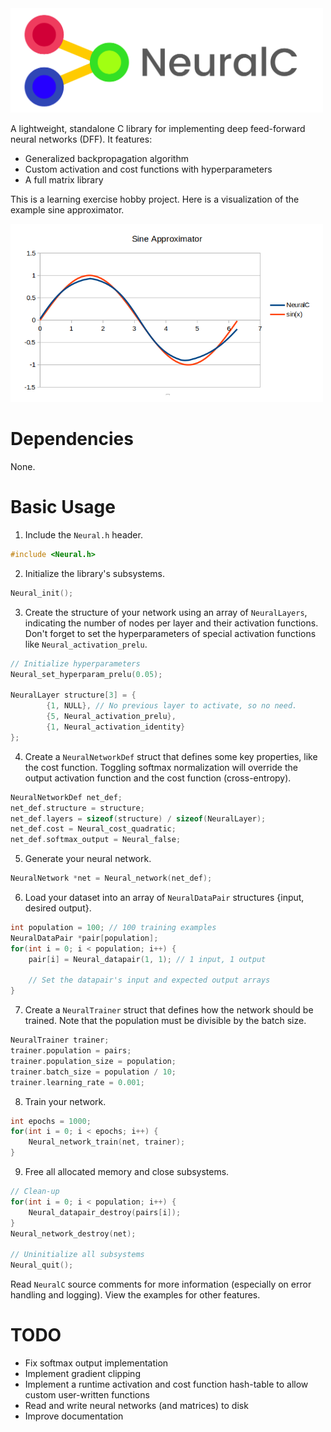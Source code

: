 <img src="./media/logo.png" alt="NeuralC" width="500"/>

A lightweight, standalone C library for implementing deep feed-forward neural networks (DFF). It features:

- Generalized backpropagation algorithm
- Custom activation and cost functions with hyperparameters
- A full matrix library

This is a learning exercise hobby project. Here is a visualization of the example sine approximator.

<img src="./media/sin_approx.png" alt="Sine Function" width="500"/>

# Dependencies

None.

# Basic Usage

1. Include the `Neural.h` header.
```c
#include <Neural.h>
```

2. Initialize the library's subsystems.
```c
Neural_init();
```

3. Create the structure of your network using an array of `NeuralLayers`, indicating the number of nodes per layer and their activation functions. Don't forget to set the hyperparameters of special activation functions like `Neural_activation_prelu`.
```c
// Initialize hyperparameters
Neural_set_hyperparam_prelu(0.05);

NeuralLayer structure[3] = {
        {1, NULL}, // No previous layer to activate, so no need.
        {5, Neural_activation_prelu},
        {1, Neural_activation_identity}
};
```

4. Create a `NeuralNetworkDef` struct that defines some key properties, like the cost function. Toggling softmax normalization will override the output activation function and the cost function (cross-entropy).
```c
NeuralNetworkDef net_def;
net_def.structure = structure;
net_def.layers = sizeof(structure) / sizeof(NeuralLayer);
net_def.cost = Neural_cost_quadratic;
net_def.softmax_output = Neural_false;
```

5. Generate your neural network.
```c
NeuralNetwork *net = Neural_network(net_def);
```

6. Load your dataset into an array of `NeuralDataPair` structures {input, desired output}.
```c
int population = 100; // 100 training examples
NeuralDataPair *pair[population];
for(int i = 0; i < population; i++) {
    pair[i] = Neural_datapair(1, 1); // 1 input, 1 output

    // Set the datapair's input and expected output arrays
}
```

7. Create a `NeuralTrainer` struct that defines how the network should be trained. Note that the population must be divisible by the batch size.
```c
NeuralTrainer trainer;
trainer.population = pairs;
trainer.population_size = population;
trainer.batch_size = population / 10;
trainer.learning_rate = 0.001;
```

8. Train your network.
```c
int epochs = 1000;
for(int i = 0; i < epochs; i++) {
    Neural_network_train(net, trainer);
}
```

9. Free all allocated memory and close subsystems.
```c
// Clean-up
for(int i = 0; i < population; i++) {
    Neural_datapair_destroy(pairs[i]);
}
Neural_network_destroy(net);

// Uninitialize all subsystems
Neural_quit();
```

Read `NeuralC` source comments for more information (especially on error handling and logging). View the examples for other features.

# TODO
- Fix softmax output implementation
- Implement gradient clipping
- Implement a runtime activation and cost function hash-table to allow custom user-written functions
- Read and write neural networks (and matrices) to disk
- Improve documentation